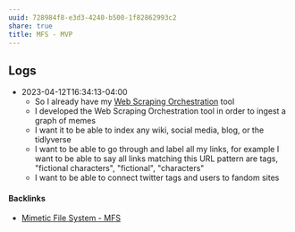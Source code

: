 ```yaml
---
uuid: 728984f8-e3d3-4240-b500-1f82862993c2
share: true
title: MFS - MVP
---
```

## Logs

* 2023-04-12T16:34:13-04:00
	* So I already have my [Web Scraping Orchestration](/dd43be98-5e8e-45b2-b279-6cfb7474bba9) tool
	* I developed the Web Scraping Orchestration tool in order to ingest a graph of memes
	* I want it to be able to index any wiki, social media, blog, or the tidlyverse
	* I want to be able to go through and label all my links, for example I want to be able to say all links matching this URL pattern are tags, "fictional characters", "fictional", "characters"
	* I want to be able to connect twitter tags and users to fandom sites


#### Backlinks

* [Mimetic File System - MFS](/174ec832-c137-4d44-b581-3e552e0c047e)